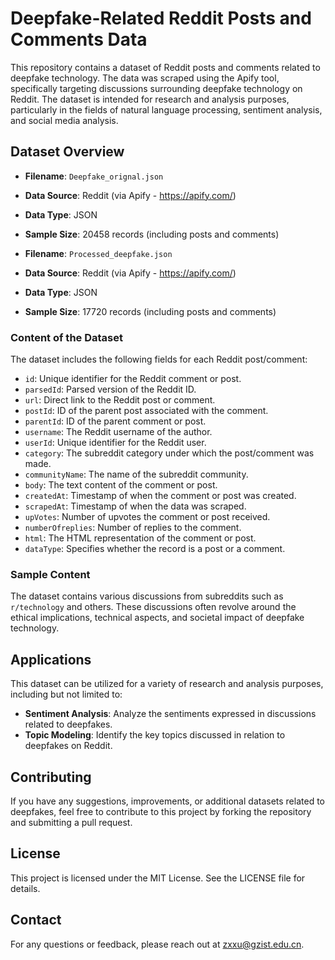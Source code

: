 # Deepfake-Related Reddit Posts and Comments Data

This repository contains a dataset of Reddit posts and comments related to deepfake technology. The data was scraped using the Apify tool, specifically targeting discussions surrounding deepfake technology on Reddit. The dataset is intended for research and analysis purposes, particularly in the fields of natural language processing, sentiment analysis, and social media analysis.

## Dataset Overview

- **Filename**: `Deepfake_orignal.json`
- **Data Source**: Reddit (via Apify - https://apify.com/)
- **Data Type**: JSON
- **Sample Size**: 20458 records (including posts and comments)

- **Filename**: `Processed_deepfake.json`
- **Data Source**: Reddit (via Apify - https://apify.com/)
- **Data Type**: JSON
- **Sample Size**: 17720 records (including posts and comments)

### Content of the Dataset

The dataset includes the following fields for each Reddit post/comment:

- `id`: Unique identifier for the Reddit comment or post.
- `parsedId`: Parsed version of the Reddit ID.
- `url`: Direct link to the Reddit post or comment.
- `postId`: ID of the parent post associated with the comment.
- `parentId`: ID of the parent comment or post.
- `username`: The Reddit username of the author.
- `userId`: Unique identifier for the Reddit user.
- `category`: The subreddit category under which the post/comment was made.
- `communityName`: The name of the subreddit community.
- `body`: The text content of the comment or post.
- `createdAt`: Timestamp of when the comment or post was created.
- `scrapedAt`: Timestamp of when the data was scraped.
- `upVotes`: Number of upvotes the comment or post received.
- `numberOfreplies`: Number of replies to the comment.
- `html`: The HTML representation of the comment or post.
- `dataType`: Specifies whether the record is a post or a comment.

### Sample Content

The dataset contains various discussions from subreddits such as `r/technology` and others. These discussions often revolve around the ethical implications, technical aspects, and societal impact of deepfake technology.



## Applications

This dataset can be utilized for a variety of research and analysis purposes, including but not limited to:

- **Sentiment Analysis**: Analyze the sentiments expressed in discussions related to deepfakes.
- **Topic Modeling**: Identify the key topics discussed in relation to deepfakes on Reddit.


## Contributing

If you have any suggestions, improvements, or additional datasets related to deepfakes, feel free to contribute to this project by forking the repository and submitting a pull request.

## License

This project is licensed under the MIT License. See the LICENSE file for details.

## Contact

For any questions or feedback, please reach out at zxxu@gzist.edu.cn.
